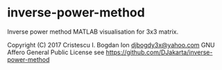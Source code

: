 # inverse-power-method
Inverse power method MATLAB visualisation for 3x3 matrix.

Copyright (C) 2017 Cristescu I. Bogdan Ion
djbogdy3x@yahoo.com
GNU Affero General Public License
see https://github.com/DJakarta/inverse-power-method

